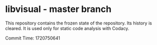 # libvisual - master branch

This repository contains the frozen state of the repository.
Its history is cleared. It is used only for static code
analysis with Codacy.

Commit Time: 1720750641